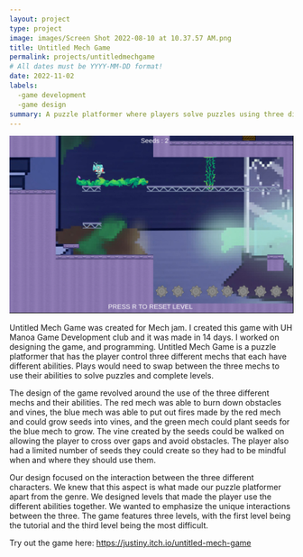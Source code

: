 ```yaml
---
layout: project
type: project
image: images/Screen Shot 2022-08-10 at 10.37.57 AM.png
title: Untitled Mech Game
permalink: projects/untitledmechgame
# All dates must be YYYY-MM-DD format!
date: 2022-11-02
labels:
  -game development
  -game design
summary: A puzzle platformer where players solve puzzles using three different mechs and their abilities
---
```


<div class="ui rounded images">
  <img class="ui image" src="../images/Screen Shot 2022-08-10 at 10.41.09 AM.png">
</div>

Untitled Mech Game was created for Mech jam. I created this game with UH Manoa Game Development club and it was made in 14 days. I worked on designing the game, and programming. Untitled Mech Game is a puzzle platformer that has the player control three different mechs that each have different abilities. Plays would need to swap between the three mechs to use their abilities to solve puzzles and complete levels. 

The design of the game revolved around the use of the three different mechs and their abilities. The red mech was able to burn down obstacles and vines, the blue mech was able to put out fires made by the red mech and could grow seeds into vines, and the green mech could plant seeds for the blue mech to grow. The vine created by the seeds could be walked on allowing the player to cross over gaps and avoid obstacles. The player also had a limited number of seeds they could create so they had to be mindful when and where they should use them.

Our design focused on the interaction between the three different characters. We knew that this aspect is what made our puzzle platformer apart from the genre. We designed levels that made the player use the different abilities together. We wanted to emphasize the unique interactions between the three. The game features three levels, with the first level being the tutorial and the third level being the most difficult.

Try out the game here: https://justiny.itch.io/untitled-mech-game

